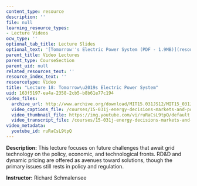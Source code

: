 ```yaml
---
content_type: resource
description: ''
file: null
learning_resource_types:
- Lecture Videos
ocw_type: ''
optional_tab_title: Lecture Slides
optional_text: '[Tomorrow''s Electric Power System (PDF - 1.9MB)](resources/mit15_031js12_lec18)'
parent_title: Video Lectures
parent_type: CourseSection
parent_uid: null
related_resources_text: ''
resource_index_text: ''
resourcetype: Video
title: "Lecture 18: Tomorrow\u2019s Electric Power System"
uid: 163f5197-ea4a-2358-2cb5-b8b61e77c194
video_files:
  archive_url: http://www.archive.org/download/MIT15.031JS12/MIT15_031JS12_lec18_300k.mp4
  video_captions_file: /courses/15-031j-energy-decisions-markets-and-policies-spring-2012/bb69c323965a5680b5c0672680889525_ruRaCsL9tpQ.vtt
  video_thumbnail_file: https://img.youtube.com/vi/ruRaCsL9tpQ/default.jpg
  video_transcript_file: /courses/15-031j-energy-decisions-markets-and-policies-spring-2012/e17daccf09f80910dd78ede7ab41526c_ruRaCsL9tpQ.pdf
video_metadata:
  youtube_id: ruRaCsL9tpQ
---
```


**Description:** This lecture focuses on future challenges that await grid technology on the policy, economic, and technological fronts. RD&D and dynamic pricing are offered as avenues toward solutions, though the primary issues still rests in policy and regulation.

**Instructor:** Richard Schmalensee